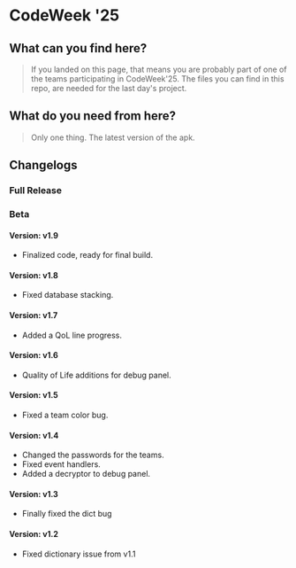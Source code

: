 # CodeWeek '25

## What can you find here?
> If you landed on this page, that means you are probably part of one of the teams participating in CodeWeek'25.
> The files you can find in this repo, are needed for the last day's project.

## What do you need from here?
> Only one thing. The latest version of the apk.

## Changelogs
### Full Release

### Beta
#### Version: v1.9
- Finalized code, ready for final build.

#### Version: v1.8 
- Fixed database stacking.

#### Version: v1.7
- Added a QoL line progress.

#### Version: v1.6
- Quality of Life additions for debug panel.

#### Version: v1.5
- Fixed a team color bug.

#### Version: v1.4
- Changed the passwords for the teams.
- Fixed event handlers.
- Added a decryptor to debug panel.

#### Version: v1.3 
- Finally fixed the dict bug

#### Version: v1.2
- Fixed dictionary issue from v1.1
